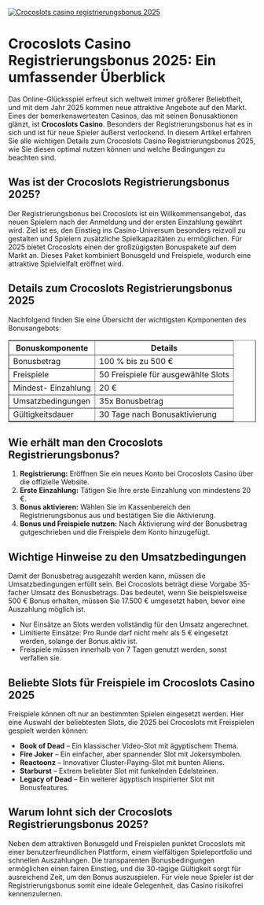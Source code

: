 [![Crocoslots casino registrierungsbonus 2025](https://123-caf.pages.dev/gitsignup.png)](https://vrmoo.ru/Bt82HjjY)

<h1>Crocoslots Casino Registrierungsbonus 2025: Ein umfassender Überblick</h1>  <p>Das Online-Glücksspiel erfreut sich weltweit immer größerer Beliebtheit, und mit dem Jahr 2025 kommen neue attraktive Angebote auf den Markt. Eines der bemerkenswertesten Casinos, das mit seinen Bonusaktionen glänzt, ist <strong>Crocoslots Casino</strong>. Besonders der Registrierungsbonus hat es in sich und ist für neue Spieler äußerst verlockend. In diesem Artikel erfahren Sie alle wichtigen Details zum Crocoslots Casino Registrierungsbonus 2025, wie Sie diesen optimal nutzen können und welche Bedingungen zu beachten sind.</p>  <h2>Was ist der Crocoslots Registrierungsbonus 2025?</h2>  <p>Der Registrierungsbonus bei Crocoslots ist ein Willkommensangebot, das neuen Spielern nach der Anmeldung und der ersten Einzahlung gewährt wird. Ziel ist es, den Einstieg ins Casino-Universum besonders reizvoll zu gestalten und Spielern zusätzliche Spielkapazitäten zu ermöglichen. Für 2025 bietet Crocoslots einen der großzügigsten Bonuspakete auf dem Markt an. Dieses Paket kombiniert Bonusgeld und Freispiele, wodurch eine attraktive Spielvielfalt eröffnet wird.</p>  <h2>Details zum Crocoslots Registrierungsbonus 2025</h2>  <p>Nachfolgend finden Sie eine Übersicht der wichtigsten Komponenten des Bonusangebots:</p>  <table border="1" cellpadding="8" cellspacing="0" style="border-collapse: collapse; width: 100%; max-width: 600px;">   <thead>     <tr>       <th>Bonuskomponente</th>       <th>Details</th>     </tr>   </thead>   <tbody>     <tr>       <td>Bonusbetrag</td>       <td>100 % bis zu 500 €</td>     </tr>     <tr>       <td>Freispiele</td>       <td>50 Freispiele für ausgewählte Slots</td>     </tr>     <tr>       <td>Mindest- Einzahlung</td>       <td>20 €</td>     </tr>     <tr>       <td>Umsatzbedingungen</td>       <td>35x Bonusbetrag</td>     </tr>     <tr>       <td>Gültigkeitsdauer</td>       <td>30 Tage nach Bonusaktivierung</td>     </tr>   </tbody> </table>  <h2>Wie erhält man den Crocoslots Registrierungsbonus?</h2>  <ol>   <li><strong>Registrierung:</strong> Eröffnen Sie ein neues Konto bei Crocoslots Casino über die offizielle Website.</li>   <li><strong>Erste Einzahlung:</strong> Tätigen Sie Ihre erste Einzahlung von mindestens 20 €.</li>   <li><strong>Bonus aktivieren:</strong> Wählen Sie im Kassenbereich den Registrierungsbonus aus und bestätigen Sie die Aktivierung.</li>   <li><strong>Bonus und Freispiele nutzen:</strong> Nach Aktivierung wird der Bonusbetrag gutgeschrieben und die Freispiele dem Konto hinzugefügt.</li> </ol>  <h2>Wichtige Hinweise zu den Umsatzbedingungen</h2>  <p>Damit der Bonusbetrag ausgezahlt werden kann, müssen die Umsatzbedingungen erfüllt sein. Bei Crocoslots beträgt diese Vorgabe 35-facher Umsatz des Bonusbetrags. Das bedeutet, wenn Sie beispielsweise 500 € Bonus erhalten, müssen Sie 17.500 € umgesetzt haben, bevor eine Auszahlung möglich ist.</p>  <ul>   <li>Nur Einsätze an Slots werden vollständig für den Umsatz angerechnet.</li>   <li>Limitierte Einsätze: Pro Runde darf nicht mehr als 5 € eingesetzt werden, solange der Bonus aktiv ist.</li>   <li>Freispiele müssen innerhalb von 7 Tagen genutzt werden, sonst verfallen sie.</li> </ul>  <h2>Beliebte Slots für Freispiele im Crocoslots Casino 2025</h2>  <p>Freispiele können oft nur an bestimmten Spielen eingesetzt werden. Hier eine Auswahl der beliebtesten Slots, die 2025 bei Crocoslots mit Freispielen gespielt werden können:</p>  <ul>   <li><strong>Book of Dead</strong> – Ein klassischer Video-Slot mit ägyptischem Thema.</li>   <li><strong>Fire Joker</strong> – Ein einfacher, aber spannender Slot mit Jokersymbolen.</li>   <li><strong>Reactoonz</strong> – Innovativer Cluster-Paying-Slot mit bunten Aliens.</li>   <li><strong>Starburst</strong> – Extrem beliebter Slot mit funkelnden Edelsteinen.</li>   <li><strong>Legacy of Dead</strong> – Ein weiterer ägyptisch inspirierter Slot mit Bonusfeatures.</li> </ul>  <h2>Warum lohnt sich der Crocoslots Registrierungsbonus 2025?</h2>  <p>Neben dem attraktiven Bonusgeld und Freispielen punktet Crocoslots mit einer benutzerfreundlichen Plattform, einem vielfältigen Spieleportfolio und schnellen Auszahlungen. Die transparenten Bonusbedingungen ermöglichen einen fairen Einstieg, und die 30-tägige Gültigkeit sorgt für ausreichend Zeit, um den Bonus auszuspielen. Für viele neue Spieler ist der Registrierungsbonus somit eine ideale Gelegenheit, das Casino risikofrei kennenzulernen.</p>